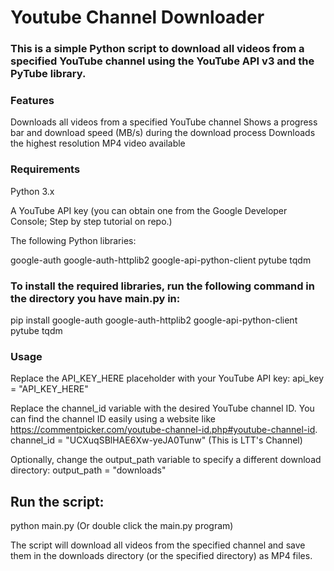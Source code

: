 # Youtube Channel Downloader
### This is a simple Python script to download all videos from a specified YouTube channel using the YouTube API v3 and the PyTube library.

### Features
Downloads all videos from a specified YouTube channel
Shows a progress bar and download speed (MB/s) during the download process
Downloads the highest resolution MP4 video available

### Requirements
Python 3.x

A YouTube API key (you can obtain one from the Google Developer Console; Step by step tutorial on repo.)

The following Python libraries:

google-auth
google-auth-httplib2
google-api-python-client
pytube
tqdm

### To install the required libraries, run the following command in the directory you have main.py in:
pip install google-auth google-auth-httplib2 google-api-python-client pytube tqdm

### Usage
Replace the API_KEY_HERE placeholder with your YouTube API key:
api_key = "API_KEY_HERE"

Replace the channel_id variable with the desired YouTube channel ID. You can find the channel ID easily using a website like https://commentpicker.com/youtube-channel-id.php#youtube-channel-id. 
channel_id = "UCXuqSBlHAE6Xw-yeJA0Tunw" (This is LTT's Channel)

Optionally, change the output_path variable to specify a different download directory:
output_path = "downloads"

## Run the script:
python main.py (Or double click the main.py program) 

The script will download all videos from the specified channel and save them in the downloads directory (or the specified directory) as MP4 files.
